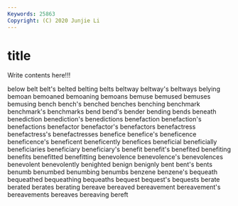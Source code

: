 ```yaml
---
Keywords: 25863
Copyright: (C) 2020 Junjie Li
---
```


# title

Write contents here!!!
 
below 
belt
belt's 
belted 
belting 
belts 
beltway 
beltway's 
beltways 
belying 
bemoan 
bemoaned
bemoaning 
bemoans 
bemuse 
bemused 
bemuses 
bemusing 
bench 
bench's 
benched 
benches
benching 
benchmark 
benchmark's 
benchmarks 
bend 
bend's 
bender 
bending 
bends 
beneath
benediction 
benediction's 
benedictions 
benefaction 
benefaction's 
benefactions 
benefactor 
benefactor's 
benefactors 
benefactress
benefactress's 
benefactresses 
benefice 
benefice's 
beneficence 
beneficence's 
beneficent 
beneficently 
benefices 
beneficial
beneficially 
beneficiaries 
beneficiary 
beneficiary's 
benefit 
benefit's 
benefited 
benefiting 
benefits 
benefitted
benefitting 
benevolence 
benevolence's 
benevolences 
benevolent 
benevolently 
benighted 
benign 
benignly 
bent
bent's 
bents 
benumb 
benumbed 
benumbing 
benumbs 
benzene 
benzene's 
bequeath 
bequeathed
bequeathing 
bequeaths 
bequest 
bequest's 
bequests 
berate 
berated 
berates 
berating 
bereave
bereaved 
bereavement 
bereavement's 
bereavements 
bereaves 
bereaving 
bereft 

